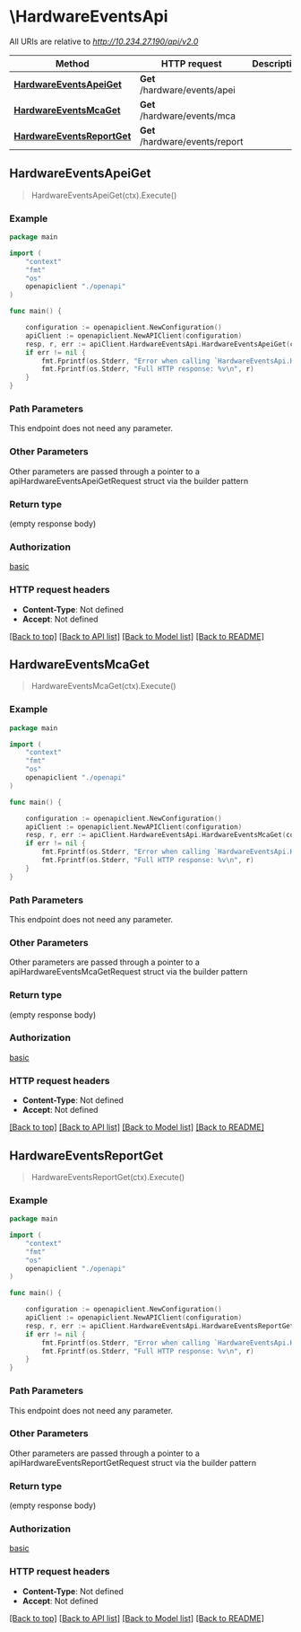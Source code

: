 # \HardwareEventsApi

All URIs are relative to *http://10.234.27.190/api/v2.0*

Method | HTTP request | Description
------------- | ------------- | -------------
[**HardwareEventsApeiGet**](HardwareEventsApi.md#HardwareEventsApeiGet) | **Get** /hardware/events/apei | 
[**HardwareEventsMcaGet**](HardwareEventsApi.md#HardwareEventsMcaGet) | **Get** /hardware/events/mca | 
[**HardwareEventsReportGet**](HardwareEventsApi.md#HardwareEventsReportGet) | **Get** /hardware/events/report | 



## HardwareEventsApeiGet

> HardwareEventsApeiGet(ctx).Execute()



### Example

```go
package main

import (
    "context"
    "fmt"
    "os"
    openapiclient "./openapi"
)

func main() {

    configuration := openapiclient.NewConfiguration()
    apiClient := openapiclient.NewAPIClient(configuration)
    resp, r, err := apiClient.HardwareEventsApi.HardwareEventsApeiGet(context.Background()).Execute()
    if err != nil {
        fmt.Fprintf(os.Stderr, "Error when calling `HardwareEventsApi.HardwareEventsApeiGet``: %v\n", err)
        fmt.Fprintf(os.Stderr, "Full HTTP response: %v\n", r)
    }
}
```

### Path Parameters

This endpoint does not need any parameter.

### Other Parameters

Other parameters are passed through a pointer to a apiHardwareEventsApeiGetRequest struct via the builder pattern


### Return type

 (empty response body)

### Authorization

[basic](../README.md#basic)

### HTTP request headers

- **Content-Type**: Not defined
- **Accept**: Not defined

[[Back to top]](#) [[Back to API list]](../README.md#documentation-for-api-endpoints)
[[Back to Model list]](../README.md#documentation-for-models)
[[Back to README]](../README.md)


## HardwareEventsMcaGet

> HardwareEventsMcaGet(ctx).Execute()



### Example

```go
package main

import (
    "context"
    "fmt"
    "os"
    openapiclient "./openapi"
)

func main() {

    configuration := openapiclient.NewConfiguration()
    apiClient := openapiclient.NewAPIClient(configuration)
    resp, r, err := apiClient.HardwareEventsApi.HardwareEventsMcaGet(context.Background()).Execute()
    if err != nil {
        fmt.Fprintf(os.Stderr, "Error when calling `HardwareEventsApi.HardwareEventsMcaGet``: %v\n", err)
        fmt.Fprintf(os.Stderr, "Full HTTP response: %v\n", r)
    }
}
```

### Path Parameters

This endpoint does not need any parameter.

### Other Parameters

Other parameters are passed through a pointer to a apiHardwareEventsMcaGetRequest struct via the builder pattern


### Return type

 (empty response body)

### Authorization

[basic](../README.md#basic)

### HTTP request headers

- **Content-Type**: Not defined
- **Accept**: Not defined

[[Back to top]](#) [[Back to API list]](../README.md#documentation-for-api-endpoints)
[[Back to Model list]](../README.md#documentation-for-models)
[[Back to README]](../README.md)


## HardwareEventsReportGet

> HardwareEventsReportGet(ctx).Execute()



### Example

```go
package main

import (
    "context"
    "fmt"
    "os"
    openapiclient "./openapi"
)

func main() {

    configuration := openapiclient.NewConfiguration()
    apiClient := openapiclient.NewAPIClient(configuration)
    resp, r, err := apiClient.HardwareEventsApi.HardwareEventsReportGet(context.Background()).Execute()
    if err != nil {
        fmt.Fprintf(os.Stderr, "Error when calling `HardwareEventsApi.HardwareEventsReportGet``: %v\n", err)
        fmt.Fprintf(os.Stderr, "Full HTTP response: %v\n", r)
    }
}
```

### Path Parameters

This endpoint does not need any parameter.

### Other Parameters

Other parameters are passed through a pointer to a apiHardwareEventsReportGetRequest struct via the builder pattern


### Return type

 (empty response body)

### Authorization

[basic](../README.md#basic)

### HTTP request headers

- **Content-Type**: Not defined
- **Accept**: Not defined

[[Back to top]](#) [[Back to API list]](../README.md#documentation-for-api-endpoints)
[[Back to Model list]](../README.md#documentation-for-models)
[[Back to README]](../README.md)

